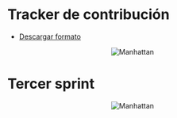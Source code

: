 # Tracker de contribución

- [Descargar formato](Formato.xlsx)

<p align="center">
    <img class="formato" src="https://i.imgur.com/X917zIf.png" alt="Manhattan"/>
</p>

# Tercer sprint

<p align="center">
    <img class="formato" src="https://i.imgur.com/l4OM4gw.jpg" alt="Manhattan"/>
</p>
